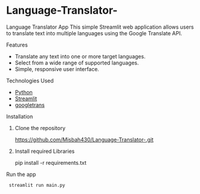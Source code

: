 # Language-Translator-
Language Translator App
This simple Streamlit web application allows users to translate text into multiple languages using the Google Translate API.

Features

- Translate any text into one or more target languages.
- Select from a wide range of supported languages.
- Simple, responsive user interface.

Technologies Used

- [Python](https://www.python.org/)
- [Streamlit](https://streamlit.io/)
- [googletrans](https://pypi.org/project/googletrans/)

Installation

1.	Clone the repository

     https://github.com/Misbah430/Language-Translator-.git

2.	Install required Libraries
   
     pip install -r requirements.txt

Run the app 

     streamlit run main.py 


